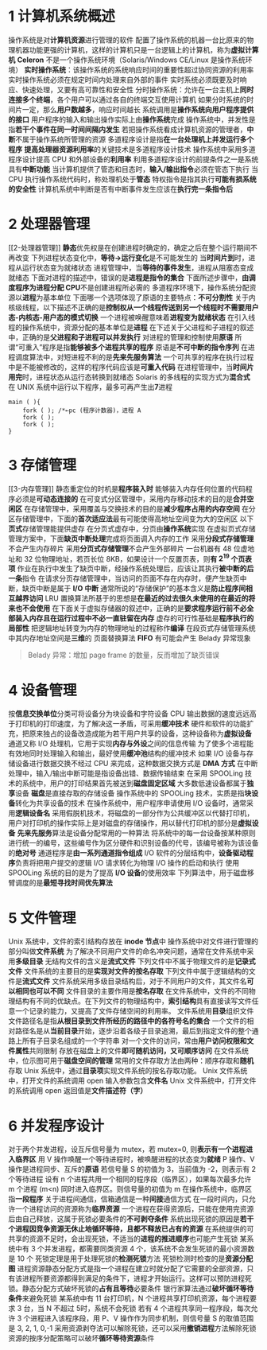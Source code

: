 # 1 计算机系统概述
操作系统是对**计算机资源**进行管理的软件
配置了操作系统的机器一台比原来的物理机器功能更强的计算机，这样的计算机只是一台逻辑上的计算机，称为**虚拟计算机**
**Celeron** 不是一个操作系统环境（Solaris/Windows CE/Linux 是操作系统环境）
**实时操作系统**：该操作系统的系统响应时间的重要性超过协同资源的利用率
实时操作系统必须在规定时间内处理来自外部的事件
实时系统必须既要及时响应、快速处理，又要有高可靠性和安全性
分时操作系统：允许在一台主机上**同时连接多个终端**，各个用户可以通过各自的终端交互使用计算机
如果分时系统的时间片一定，那么**用户数越多**，响应时间越长
系统调用是**操作系统向用户程序提供的接口**
用户程序的输入和输出操作实际上由**操作系统**完成
操作系统中，并发性是指**若干个事件在同一时间间隔内发生**
若把操作系统看成计算机资源的管理者，**中断**不属于操作系统所管理的资源
多道程序设计是指**在一台处理机上并发运行多个程序**
**提高处理器资源利用率**的关键技术是多道程序设计技术
操作系统中采用多道程序设计提高 CPU 和外部设备的**利用率**
利用多道程序设计的前提条件之一是系统具有**中断功能**
当计算机提供了管态和目态时，**输入/输出指令**必须在管态下执行
当 CPU 执行操作系统代码时，称处理机处于**管态**
特权指令是指其执行**可能有损系统的安全性**
计算机系统中判断是否有中断事件发生应该在**执行完一条指令后**

# 2 处理器管理
[[2-处理器管理]]
**静态**优先权是在创建进程时确定的，确定之后在整个运行期间不再改变
下列进程状态变化中，**等待->运行变化**是不可能发生的
当**时间片到**时，进程从运行状态变为就绪状态
进程管理中，当**等待的事件发生**，进程从阻塞态变成就绪态
下面对进程的描述中，错误的是**进程是指令的集合**
下面所述步骤中，**由调度程序为进程分配 CPU**不是创建进程所必需的
多道程序环境下，操作系统分配资源以**进程**为基本单位
下面哪一个选项体现了原语的主要特点：**不可分割性**
关于内核级线程，以下描述不正确的是**控制权从一个线程传送到另一个线程时不需要用户态-内核态-用户态的模式切换**
一个进程被唤醒意味着**进程变为就绪状态**
在引入线程的操作系统中，资源分配的基本单位是**进程**
在下述关于父进程和子进程的叙述中，正确的是**父进程和子进程可以并发执行**
对进程的管理和控制使用**原语**
所谓“可重入”程序是指**能够被多个进程共享的程序**
原语是**不可中断的指令序列**
在进程调度算法中，对短进程不利的是**先来先服务算法**
一个可共享的程序在执行过程中是不能被修改的，这样的程序代码应该是**可重入代码**
在进程管理中，当**时间片用完**时，进程状态从运行态转换到就绪态
Solaris 的多线程的实现方式为**混合式**
在 UNIX 系统中运行以下程序，最多可再产生出**7**进程
```
main ( ){
	fork ( ); /*←pc (程序计数器)，进程 A  
	fork ( );  
	fork ( ); 
}
```

# 3 存储管理
[[3-内存管理]]
静态重定位的时机是**程序装入时**
能够装入内存任何位置的代码程序必须是**可动态连接的**
在可变式分区管理中，采用内存移动技术的目的是**合并空闲区**
在存储管理中，采用覆盖与交换技术的目的是**减少程序占用的内存空间**
在分区存储管理中，下面的**首次适应法**最有可能使得高地址空间变为大的空闲区
以下**页式**存储管理能提供虚存
在分页式虚存中，分页由**操作系统**实现
在虚拟页式存储管理方案中，下面**缺页中断处理**完成将页面调入内存的工作
采用**分段式存储管理**不会产生内存碎片
采用**分页式存储管理**不会产生外部碎片
一台机器有 48 位虚地址和 32 位物理地址，若页长位 8KB，如果设计一个反置页表，则**有 $2^{19}$ 个页表项**
作业在执行中发生了缺页中断，经操作系统处理后，应该让其执行**被中断的后一条**指令
在请求分页存储管理中，当访问的页面不存在内存时，便产生缺页中断，缺页中断是属于 **I/O 中断**
通常所说的“存储保护”的基本含义是**防止程序间相互越界访问**
LRU 置换算法所基于的思想是**在最近的过去很久未使用的在最近的将来也不会使用**
在下面关于虚拟存储器的叙述中，正确的是**要求程序运行前不必全部装入内存且在运行过程中不必一直驻留在内存**
虚存的可行性基础是**程序执行的局部性**
把逻辑地址转变为内存的物理地址的过程称作**编译**
在段页式存储管理系统中其内存地址空间是**三维**的
页面替换算法 **FIFO** 有可能会产生 Belady 异常现象
> Belady 异常：增加 page frame 的数量，反而增加了缺页错误

# 4 设备管理
按**信息交换单位**分类可将设备分为块设备和字符设备
CPU 输出数据的速度远远高于打印机的打印速度，为了解决这一矛盾，可采用**缓冲技术**
硬件和软件的功能扩充，把原来独占的设备改造成能为若干用户共享的设备，这种设备称为**虚拟设备**
通道又称 I/O 处理机，它用于实现**内存与外设**之间的信息传输
为了使多个进程能有效地同时处理输入和输出，最好使用**缓冲池**结构的缓冲技术
如果 I/O 设备与存储设备进行数据交换不经过 CPU 来完成，这种数据交换方式是 **DMA 方式**
在中断处理中，输入/输出中断可能是指设备出错、数据传输结束
在采用 SPOOLing 技术的系统中，用户的打印结果首先被送到**磁盘固定区域**
大多数低速设备都属于**独享**设备
**磁盘**是直接存取的存储设备
操作系统中的 SPOOLing 技术，实质是指**块设备**转化为共享设备的技术
在操作系统中，用户程序申请使用 I/O 设备时，通常采用**逻辑设备名**
采用假脱机技术，将磁盘的一部分作为公共缓冲区以代替打印机，用户对打印机的操作实际上是对磁盘的存储操作，用以替代打印机的部分是**虚拟设备**
**先来先服务**算法是设备分配常用的一种算法
将系统中的每一台设备按某种原则进行统一的编号，这些编号作为区分硬件和识别设备的代号，该编号被称为该设备的**绝对号**
通道程序是**由一系列通道指令组成**
I/O 软件的分层结构中，**设备驱动程序**负责将把用户提交的逻辑 I/O 请求转化为物理 I/O 操作的启动和执行
使用 SPOOLing 系统的目的是为了提高 **I/O 设备**的使用效率
下列算法中，用于磁盘移臂调度的是**最短寻找时间优先算法**


# 5 文件管理
Unix 系统中，文件的索引结构存放在 **inode 节点**中
操作系统中对文件进行管理的部分叫做**文件系统**
为了解决不同用户文件的命名冲突问题，通常在文件系统中采用**多级目录**
无结构文件的含义是**流式文件**
下列文件中不属于物理文件的是**记录式文件**
文件系统的主要目的是**实现对文件的按名存取**
下列文件中属于逻辑结构的文件是**流式文件**
文件系统采用多级目录结构后，对于不同用户的文件，其文件名**可以相同也可以不同**
文件目录的主要作用是**按名存取**
在文件系统中，文件的不同物理结构有不同的优缺点。在下列文件的物理结构中，**索引结构**具有直接读写文件任意一个记录的能力，又提高了文件存储空间的利用率。
文件系统用**目录**组织文件
文件路径名是指**从根目录到文件所经历的路径中的各符号名的集合**
一个文件的相对路径名是从**当前目录**开始，逐步沿着各级子目录追溯，最后到指定文件的整个通路上所有子目录名组成的一个字符串
对一个文件的访问，常由**用户访问权限和文件属性**共同限制
存放在磁盘上的文件**即可随机访问，又可顺序访问**
在文件系统中，位示图可用于**磁盘空间的管理**
常用的文件存取方法由两种：顺序存取和**随机**存取
Unix 系统中，通过**目录项**实现文件系统的按名存取功能。
Unix 文件系统中，打开文件的系统调用 open 输入参数包含**文件名**
Unix 文件系统中，打开文件的系统调用 open 返回值是**文件描述符（字）**

# 6 并发程序设计
对于两个并发进程，设互斥信号量为 mutex，若 mutex=0, 则**表示有一个进程进入临界区**
用 V 操作唤醒一个等待进程时，被唤醒进程的状态变为**就绪**
P 操作、V 操作是进程同步、互斥的**原语**
若信号量 S 的初值为 3，当前值为 -2，则表示有 2 个等待进程
设有 n 个进程共用一个相同的程序段（临界区），如果每次最多允许 m 个进程 (m<n) 同时进入临界区。则信号量的初值为 m
在操作系统中，临界区指**一段程序**
关于进程间通信，信箱通信是一种**间接**通信方式
在一段时间内，只允许一个进程访问的资源称为**临界资源**
一个进程在获得资源后，只能在使用完资源后由自己释放，这属于死锁必要条件的**不可剥夺条件**
系统出现死锁的原因是**若干个进程因竞争资源无休止地循环等待，且都不释放已占有的资源**
在系统提供的可共享的资源不足时，会出现死锁，不适当的**进程的推进顺序**也可能产生死锁
某系统中有 3 个并发进程，都需要同类资源 4 个，该系统不会发生死锁的最小资源数是 10 个
死锁定理是用于处理死锁的**检测死锁**方法
死锁检测时检查的是**资源分配图**
进程资源静态分配方式是指一个进程在建立时就分配了它需要的全部资源，只有该进程所要资源都得到满足的条件下，进程才开始运行。这样可以预防进程死锁。静态分配方式破坏死锁的**占有且等待**必要条件
银行家算法通过**破坏循环等待条件**来避免死锁
某系统中有 11 台打印机，N 个进程共享打印机资源，每个进程要求 3 台，当 N 不超过 5时，系统不会死锁
若有 4 个进程共享同一程序段，每次允许 3 个进程进入该程序段，用 P、V 操作作为同步机制，则信号量 S 的取值范围是 3, 2, 1, 0,-1
采用资源剥夺法可以解除死锁，还可以采用**撤销进程**方法解除死锁
资源的按序分配策略可以破坏**循环等待资源**条件

